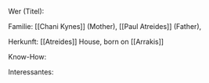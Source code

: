Wer (Titel):

Familie: [[Chani Kynes]] (Mother), [[Paul Atreides]] (Father), 

Herkunft:  [[Atreides]] House, born on [[Arrakis]]

Know-How:

Interessantes:
